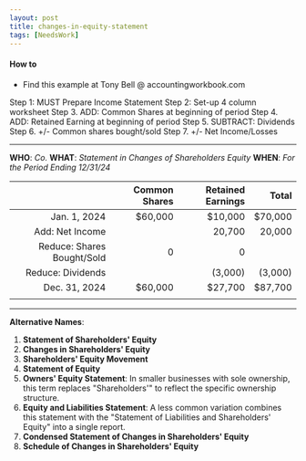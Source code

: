 ```yaml
---
layout: post
title: changes-in-equity-statement
tags: [NeedsWork]
---
```


#### How to

- Find this example at Tony Bell @ accountingworkbook.com

Step 1: MUST Prepare Income Statement
Step 2: Set-up 4 column worksheet
Step 3. ADD: Common Shares at beginning of period
Step 4. ADD: Retained Earning at beginning of period
Step 5. SUBTRACT: Dividends
Step 6. +/- Common shares bought/sold
Step 7. +/- Net Income/Losses

---

**WHO**: *Co.*
**WHAT**: *Statement in Changes of Shareholders Equity*
**WHEN**: *For the Period Ending 12/31/24*

|              | Common Shares | Retained Earnings |   Total |
|-------------:|--------------:|------------------:|--------:|
| Jan. 1, 2024 |       $60,000 |           $10,000 | $70,000 |
| Add: Net Income |            |            20,700 |  20,000 |
| Reduce: Shares Bought/Sold   |                 0 |       0 |
| Reduce: Dividends |          |           (3,000) |  (3,000)|
| Dec. 31, 2024 |       $60,000 |           $27,700 |  $87,700|
|               |               |                   |         |

---

**Alternative Names**:

1. **Statement of Shareholders' Equity**   
2. **Changes in Shareholders' Equity**   
3. **Shareholders' Equity Movement**  
4. **Statement of Equity**   
5. **Owners' Equity Statement**: In smaller businesses with sole ownership, this term replaces "Shareholders'" to reflect the specific ownership structure.   
6. **Equity and Liabilities Statement**: A less common variation combines this statement with the "Statement of Liabilities and Shareholders' Equity" into a single report.   
7. **Condensed Statement of Changes in Shareholders' Equity**   
8. **Schedule of Changes in Shareholders' Equity**   